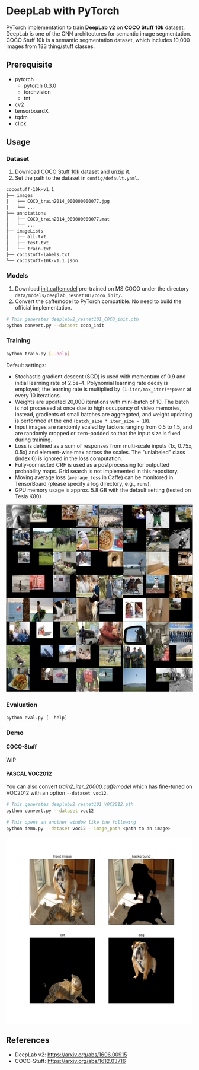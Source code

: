 # DeepLab with PyTorch

PyTorch implementation to train **DeepLab v2** on **COCO Stuff 10k** dataset. DeepLab is one of the CNN architectures for semantic image segmentation. COCO Stuff 10k is a semantic segmentation dataset, which includes 10,000 images from 183 thing/stuff classes.

## Prerequisite

* pytorch
  * pytorch 0.3.0
  * torchvision
  * tnt
* cv2
* tensorboardX
* tqdm
* click

## Usage

### Dataset

1. Download [COCO Stuff 10k]() dataset and unzip it.
1. Set the path to the dataset in ```config/default.yaml```.

```
cocostuff-10k-v1.1
├── images
│   ├── COCO_train2014_000000000077.jpg
│   └── ...
├── annotations
│   ├── COCO_train2014_000000000077.mat
│   └── ...
├── imageLists
│   ├── all.txt
│   ├── test.txt
│   └── train.txt
├── cocostuff-labels.txt
└── cocostuff-10k-v1.1.json
```

### Models

1. Download [init.caffemodel]() pre-trained on MS COCO under the directory ```data/models/deeplab_resnet101/coco_init/```.
1. Convert the caffemodel to PyTorch compatible. No need to build the official implementation.

```sh
# This generates deeplabv2_resnet101_COCO_init.pth
python convert.py --dataset coco_init
```

### Training

```sh
python train.py [--help]
```
Default settings:
* Stochastic gradient descent (SGD) is used with momentum of 0.9 and initial learning rate of 2.5e-4. Polynomial learning rate decay is employed; the learning rate is multiplied by ```(1-iter/max_iter)**power``` at every 10 iterations.
* Weights are updated 20,000 iterations with mini-batch of 10. The batch is not processed at once due to high occupancy of video memories, instead, gradients of small batches are aggregated, and weight updating is performed at the end (```batch_size * iter_size = 10```).
* Input images are randomly scaled by factors ranging from 0.5 to 1.5, and are randomly cropped or zero-padded so that the input size is fixed during training.
* Loss is defined as a sum of responses from multi-scale inputs (1x, 0.75x, 0.5x) and element-wise max across the scales. The "unlabeled" class (index 0) is ignored in the loss computation.
* Fully-connected CRF is used as a postprocessing for outputted probability maps. Grid search is not implemented in this repository.
* Moving average loss (```average_loss``` in Caffe) can be monitored in TensorBoard (please specify a log directory, e.g., ```runs```).
* GPU memory usage is approx. 5.8 GB with the default setting (tested on Tesla K80)

![](docs/dataaugmentation.png)

### Evaluation

```
python eval.py [--help]
```

### Demo

#### COCO-Stuff
WIP

#### PASCAL VOC2012

You can also convert *train2_iter_20000.caffemodel* which has fine-tuned on VOC2012 with an option ```--dataset voc12```.

```sh
# This generates deeplabv2_resnet101_VOC2012.pth
python convert.py --dataset voc12
```

```sh
# This opens an another window like the following
python demo.py --dataset voc12 --image_path <path to an image>
```
![](./docs/demo.png)

## References
* DeepLab v2: https://arxiv.org/abs/1606.00915
* COCO-Stuff: https://arxiv.org/abs/1612.03716